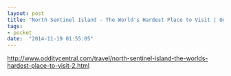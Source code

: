 ```yaml
---
layout: post
title: "North Sentinel Island - The World's Hardest Place to Visit | Oddity Central - Collecting Oddities"
tags:
- pocket
date:  "2014-11-19 01:55:05"
---
```


http://www.odditycentral.com/travel/north-sentinel-island-the-worlds-hardest-place-to-visit-2.html


